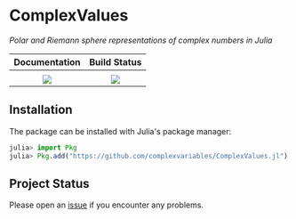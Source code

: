 # ComplexValues
*Polar and Riemann sphere representations of complex numbers in Julia*

**Documentation**           | **Build Status**          |
|:-------------------------:|:----------------------------:|
|     |        |
| [![][docs-stable-img]][docs-stable-url] | [![][travis-img]][travis-url]  |

## Installation

The package can be installed with Julia's package manager:

```julia
julia> import Pkg
julia> Pkg.add("https://github.com/complexvariables/ComplexValues.jl")
```

## Project Status

Please open an [issue][issues-url] if you encounter any problems. 

[docs-latest-img]: https://img.shields.io/badge/docs-latest-blue.svg
[docs-latest-url]: https://complexvariables.github.io/ComplexValues.jl/latest

[docs-stable-img]: https://img.shields.io/badge/docs-stable-blue.svg
[docs-stable-url]: https://complexvariables.github.io/ComplexValues.jl/stable

[travis-img]: https://travis-ci.com/complexvariables/ComplexValues.jl.svg?branch=master
[travis-url]: https://travis-ci.com/complexvariables/ComplexValues.jl

[issues-url]: https://github.com/complexvariables/ComplexValues.jl/issues
